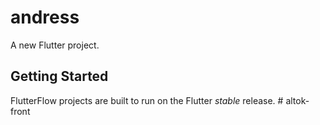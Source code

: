 # andress

A new Flutter project.

## Getting Started

FlutterFlow projects are built to run on the Flutter _stable_ release.
#   a l t o k - f r o n t  
 